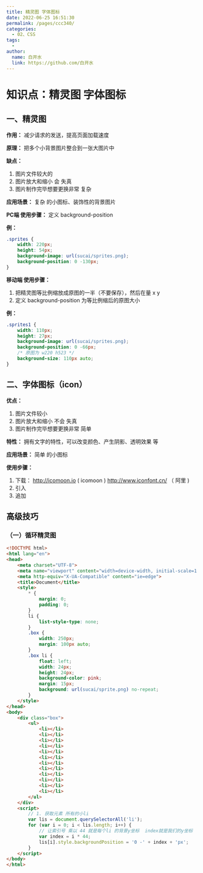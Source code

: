 ```yaml
---
title: 精灵图 字体图标
date: 2022-06-25 16:51:30
permalink: /pages/ccc340/
categories:
  - 02、CSS
tags:
  - 
author: 
  name: 白开水
  link: https://github.com/白开水
---
```

# 知识点：精灵图 字体图标

## 一、精灵图

**作用：** 减少请求的发送，提高页面加载速度

**原理：** 把多个小背景图片整合到一张大图片中

**缺点：**
1. 图片文件较大的
2. 图片放大和缩小 会 失真
3. 图片制作完毕想要更换非常 复杂

**应用场景：** 复杂 的小图标、装饰性的背景图片

**PC端  使用步骤：** 定义 background-position

**例：**
```css
.sprites {
    width: 220px;
    height: 54px;
    background-image: url(sucai/sprites.png);
    background-position: 0 -130px;
}
```

**移动端 使用步骤：**
1. 把精灵图等比例缩放成原图的一半（不要保存），然后在量 x y
2. 定义 background-position 为等比例缩后的原图大小

**例：**
```css
.sprites1 {
    width: 110px;
    height: 27px;
    background-image: url(sucai/sprites.png);
    background-position: 0 -66px;
    /* 原图为 w220 h523 */
    background-size: 110px auto;
}
```

## 二、字体图标（icon）

**优点：**
1. 图片文件较小
2. 图片放大和缩小 不会 失真
3. 图片制作完毕想要更换非常 简单

**特性：** 拥有文字的特性，可以改变颜色、产生阴影、透明效果 等

**应用场景：** 简单 的小图标

**使用步骤：**
1. 下载： http://icomoon.io ( icomoon )    http://www.iconfont.cn/ （ 阿里 )
2. 引入
3. 追加

## 高级技巧

### （一）循环精灵图

```html
<!DOCTYPE html>
<html lang="en">
<head>
    <meta charset="UTF-8">
    <meta name="viewport" content="width=device-width, initial-scale=1.0">
    <meta http-equiv="X-UA-Compatible" content="ie=edge">
    <title>Document</title>
    <style>
        * {
            margin: 0;
            padding: 0;
        }
        li {
            list-style-type: none;
        }
        .box {
            width: 250px;
            margin: 100px auto;
        }
        .box li {
            float: left;
            width: 24px;
            height: 24px;
            background-color: pink;
            margin: 15px;
            background: url(sucai/sprite.png) no-repeat;
        }
    </style>
</head>
<body>
    <div class="box">
        <ul>
            <li></li>
            <li></li>
            <li></li>
            <li></li>
            <li></li>
            <li></li>
            <li></li>
            <li></li>
            <li></li>
            <li></li>
            <li></li>
            <li></li>
        </ul>
    </div>
    <script>
        // 1. 获取元素 所有的小li 
        var lis = document.querySelectorAll('li');
        for (var i = 0; i < lis.length; i++) {
            // 让索引号 乘以 44 就是每个li 的背景y坐标  index就是我们的y坐标
            var index = i * 44;
            lis[i].style.backgroundPosition = '0 -' + index + 'px';
        }
    </script>
</body>
</html>
```